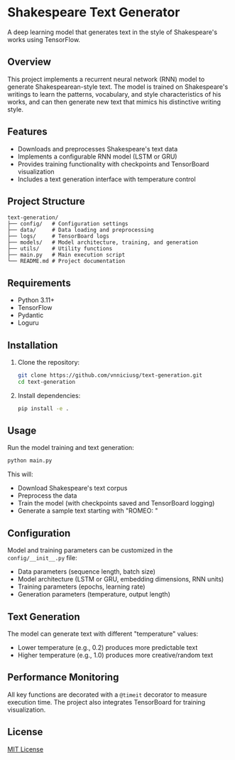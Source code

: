 # Shakespeare Text Generator

A deep learning model that generates text in the style of Shakespeare's works using TensorFlow.

## Overview

This project implements a recurrent neural network (RNN) model to generate Shakespearean-style text. The model is trained on Shakespeare's writings to learn the patterns, vocabulary, and style characteristics of his works, and can then generate new text that mimics his distinctive writing style.

## Features

- Downloads and preprocesses Shakespeare's text data
- Implements a configurable RNN model (LSTM or GRU)
- Provides training functionality with checkpoints and TensorBoard visualization
- Includes a text generation interface with temperature control

## Project Structure

```
text-generation/
├── config/   # Configuration settings
├── data/     # Data loading and preprocessing
├── logs/     # TensorBoard logs
├── models/   # Model architecture, training, and generation
├── utils/    # Utility functions
├── main.py   # Main execution script
└── README.md # Project documentation
```

## Requirements

- Python 3.11+
- TensorFlow
- Pydantic
- Loguru

## Installation

1. Clone the repository:

   ```bash
   git clone https://github.com/vnniciusg/text-generation.git
   cd text-generation
   ```

2. Install dependencies:
   ```bash
   pip install -e .
   ```

## Usage

Run the model training and text generation:

```bash
python main.py
```

This will:

- Download Shakespeare's text corpus
- Preprocess the data
- Train the model (with checkpoints saved and TensorBoard logging)
- Generate a sample text starting with "ROMEO: "

## Configuration

Model and training parameters can be customized in the `config/__init__.py` file:

- Data parameters (sequence length, batch size)
- Model architecture (LSTM or GRU, embedding dimensions, RNN units)
- Training parameters (epochs, learning rate)
- Generation parameters (temperature, output length)

## Text Generation

The model can generate text with different "temperature" values:

- Lower temperature (e.g., 0.2) produces more predictable text
- Higher temperature (e.g., 1.0) produces more creative/random text

## Performance Monitoring

All key functions are decorated with a `@timeit` decorator to measure execution time. The project also integrates TensorBoard for training visualization.

## License

[MIT License](LICENSE)
